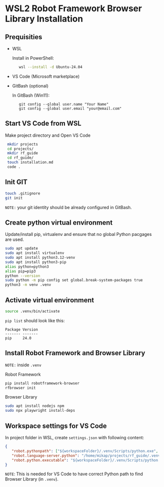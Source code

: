 # WSL2 Robot Framework Browser Library Installation

## Prequisities

- WSL

   Install in PowerShell:

   ```bash
      wsl --install -d Ubuntu-24.04
   ```

- VS Code (Microsoft marketplace)
- GitBash (optional)

   In GitBash (Win11):
    ```
       git config --global user.name "Your Name"
       git config --global user.email "your@email.com"
    ```

## Start VS Code from WSL
Make project directory and Open VS Code

   ```bash
    mkdir projects
    cd projects/
    mkdir rf_guide
    cd rf_guide/
    touch installation.md
    code .
   ```
## Init GIT

   ```bash
   touch .gitignore
   git init
   ```

   `NOTE:` your git identity should be already configured in GitBash.


## Create python virtual environment

Update/install pip, virtualenv and ensure that no global Python pacgages are used.

   ```bash
   sudo apt update
   sudo apt install virtualenv
   sudo apt install python3.12-venv   
   sudo apt install python3-pip
   alias python=python3
   alias pip=pip3
   python --version
   sudo python -m pip config set global.break-system-packages true
   python3 -m venv .venv
   ```

## Activate virtual environment

   ```bash
   source .venv/bin/activate
   ```

   `pip list` should look like this:

   ```
   Package Version
   ------- -------
   pip     24.0
   ```

## Install Robot Framework and Browser Library

   `NOTE:` inside `.venv`

   Robot Framework
   
   ```bash
   pip install robotframework-browser
   rfbrowser init
   ```

   Browser Library

   ```bash
   sudo apt install nodejs npm
   sudo npx playwright install-deps
   ```

   ## Workspace settings for VS Code

   In project folder in WSL, create `settings.json` with following content:

   ```json
   {
      "robot.pythonpath": ["${workspaceFolder}/.venv/Scripts/python.exe", "${workspaceFolder}/libraries"],
      "robot.language-server.python": "/home/mikap/projects/rf_guide/.venv/bin/python3.12",
      "robot.python.executable": "${workspaceFolder}/.venv/Scripts/python.exe",
   }
   ```

   `NOTE`: This is needed for VS Code to have correct Python path to find Browser Library (in `.venv`).
